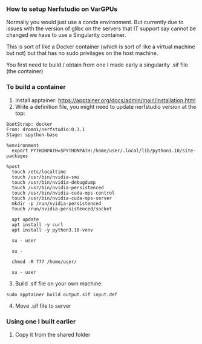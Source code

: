 ### How to setup Nerfstudio on VarGPUs

Normally you would just use a conda environment. But currently due to issues with the version of glibc on the servers that IT support say cannot be changed we have to use a Singularity container.

This is sort of like a Docker container (which is sort of like a virtual machine but not) but that has no sudo privilages on the host machine.

You first need to build / obtain from one I made early a singularity .sif file (the container)

### To build a container

1. Install apptainer: https://apptainer.org/docs/admin/main/installation.html
2. Write a definition file, you might need to update nerfstudio version at the top:

```shell
BootStrap: docker
From: dromni/nerfstudio:0.3.1
Stage: spython-base

%environment
  export PYTHONPATH=$PYTHONPATH:/home/user/.local/lib/python3.10/site-packages

%post
  touch /etc/localtime
  touch /usr/bin/nvidia-smi
  touch /usr/bin/nvidia-debugdump
  touch /usr/bin/nvidia-persistenced
  touch /usr/bin/nvidia-cuda-mps-control
  touch /usr/bin/nvidia-cuda-mps-server
  mkdir -p /run/nvidia-persistenced
  touch /run/nvidia-persistenced/socket

  apt update
  apt install -y curl
  apt install -y python3.10-venv

  su - user

  su -

  chmod -R 777 /home/user/

  su - user
```

3. Build .sif file on your own machine:

```shell
sudo apptainer build output.sif input.def
```

4. Move .sif file to server

### Using one I built earlier

1. Copy it from the shared folder
